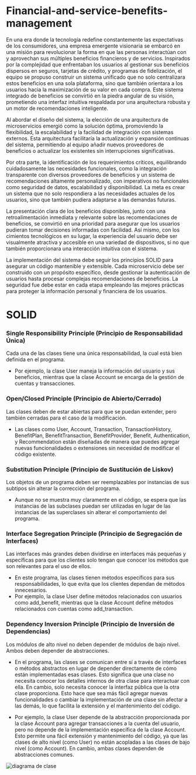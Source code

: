 # Financial-and-service-benefits-management
En una era donde la tecnología redefine constantemente las expectativas de los consumidores, una empresa emergente visionaria se embarcó en una misión para revolucionar la forma en que las personas interactúan con y aprovechan sus múltiples beneficios financieros y de servicios. Inspirados por la complejidad que enfrentaban los usuarios al gestionar sus beneficios dispersos en seguros, tarjetas de crédito, y programas de fidelización, el equipo se propuso construir un sistema unificado que no solo centralizara estos beneficios en una sola plataforma, sino que también orientara a los usuarios hacia la maximización de su valor en cada compra. Este sistema integrado de beneficios se convirtió en la piedra angular de su visión, prometiendo una interfaz intuitiva respaldada por una arquitectura robusta y un motor de recomendaciones inteligente.

Al abordar el diseño del sistema, la elección de una arquitectura de microservicios emergió como la solución óptima, promoviendo la flexibilidad, la escalabilidad y la facilidad de integración con sistemas externos. Esta arquitectura facilitaría la actualización y expansión continuas del sistema, permitiendo al equipo añadir nuevos proveedores de beneficios o actualizar los existentes sin interrupciones significativas.

Por otra parte, la identificación de los requerimientos críticos, equilibrando cuidadosamente las necesidades funcionales, como la integración transparente con diversos proveedores de beneficios y un sistema de recomendaciones altamente personalizado, con imperativos no funcionales como seguridad de datos, escalabilidad y disponibilidad. La meta es crear un sistema que no solo respondiera a las necesidades actuales de los usuarios, sino que también pudiera adaptarse a las demandas futuras.

La presentación clara de los beneficios disponibles, junto con una retroalimentación inmediata y relevante sobre las recomendaciones de beneficios, se convirtió en una prioridad para asegurar que los usuarios pudieran tomar decisiones informadas con facilidad. Así mismo, con los cimientos tecnológicos en su lugar, la experiencia del usuario debe ser visualmente atractiva y accesible en una variedad de dispositivos, si no que también proporcionara una interacción intuitiva con el sistema.

La implementación del sistema debe seguir los principios SOLID para asegurar un código mantenible y extensible. Cada microservicio debe ser construido con un propósito específico, desde gestionar la autenticación de usuarios hasta procesar complejas recomendaciones de beneficios. La seguridad fue debe estar en cada etapa empleando las mejores prácticas para proteger la información personal y financiera de los usuarios.

# SOLID

### Single Responsibility Principle (Principio de Responsabilidad Única)
Cada una de las clases tiene una única responsabilidad, la cual está bien definida en el programa.
* Por ejemplo, la clase User maneja la información del usuario y sus beneficios, mientras que la clase Account se encarga de la gestión de cuentas y transacciones.
  
### Open/Closed Principle (Principio de Abierto/Cerrado)
Las clases deben de estar abiertas para que se puedan extender, pero también cerradas para el caso de la modificación.
*  Las clases como User, Account, Transaction, TransactionHistory, BenefitPlan, BenefitTransaction, BenefitProvider, Benefit, Authentication, y Recommendation están diseñadas de manera que puedes agregar nuevas funcionalidades o extensiones sin necesidad de modificar el código existente.

### Substitution Principle (Principio de Sustitución de Liskov)
Los objetos de un programa deben ser reemplazables por instancias de sus subtipos sin alterar la corrección del programa.
* Aunque no se muestra muy claramente en el código, se espera que las instancias de las subclases puedan ser utilizadas en lugar de las instancias de las superclases sin alterar el comportamiento del programa.

### Interface Segregation Principle (Principio de Segregación de Interfaces)
Las interfaces más grandes deben dividirse en interfaces más pequeñas y específicas para que los clientes solo tengan que conocer los métodos que son relevantes para el uso de ellos. 
* En este programa, las clases tienen métodos específicos para sus responsabilidades, lo que evita que los clientes dependan de métodos innecesarios.
* Por ejemplo, la clase User define métodos relacionados con usuarios como add_benefit, mientras que la clase Account define métodos relacionados con cuentas como add_transaction.

### Dependency Inversion Principle (Principio de Inversión de Dependencias)
Los módulos de alto nivel no deben depender de módulos de bajo nivel. Ambos deben depender de abstracciones. 

* En el programa, las clases se comunican entre sí a través de interfaces o métodos abstractos en lugar de depender directamente de cómo están implementadas esas clases. Esto significa que una clase no necesita conocer los detalles internos de otra clase para interactuar con ella. En cambio, solo necesita conocer la interfaz pública que la otra clase proporciona. Esto hace que sea más fácil agregar nuevas funcionalidades o cambiar la implementación de una clase sin afectar a las demás, lo que facilita la extensión y el mantenimiento del código.

* Por ejemplo, la clase User depende de la abstracción proporcionada por la clase Account para agregar transacciones a la cuenta del usuario, pero no depende de la implementación específica de la clase Account. Esto permite una fácil extensión y mantenimiento del código, ya que las clases de alto nivel (como User) no están acopladas a las clases de bajo nivel (como Account). En cambio, ambas clases dependen de abstracciones comunes.


![diagrama de clase](https://github.com/CarolinaCastellon/Financial-and-service-benefits-management/assets/143035706/92be5929-d69f-416c-b85c-6f7b007eefba)

